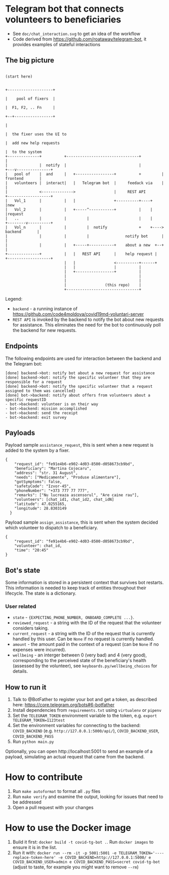 # Telegram bot that connects volunteers to beneficiaries

- See `doc/chat_interaction.svg` to get an idea of the workflow
- Code derived from https://github.com/roataway/telegram-bot, it provides examples of stateful interactions

## The big picture

```
                                                                          (start here)

                                                                      +--------------------+
                                                                      |    pool of fixers  |
                                                                      |  F1, F2, .. Fn     |
                                                                      +--+-----------------+
                                                                         |
                                                                         |  the fixer uses the UI to
                                                                         |  add new help requests
                                                                         |  to the system
+--------------+          +--------------------------------+             |
|              |  notify  |                                |         +---v---------------+
|   pool of    |  and     |   +-----------------+          +         |    frontend       |
|   volunteers |  interact|   |   Telegram bot  |     feedack via    |                   |
|              <-------------->                 |     REST API       +-------------------+
|   Vol_1      |          |   |                 +----------+----+             |new
|   Vol_2      |          |   +-----^-----------+          |    |             |request
|   ..         |          |         |                      |    |    +--------v----------+
|   Vol_n      |          |         |  notify              +    +---->     backend       |
|              |          |         |                notify bot      |                   |
|              |          |   +-----+-----------+    about a new  +--+                   |
+--------------+          |   |   REST API      |    help request |  +-------------------+
                          |   |                 <----------+------+
                          |   |                 |          |
                          |   +-----------------+          |
                          |                                |
                          |                                |
                          |                 (this repo)    |
                          +--------------------------------+

```

Legend:

- `backend` - a running instance of https://github.com/code4moldova/covid19md-voluntari-server
- `REST API` is invoked by the backend to notify the bot about new requests for assistance. This eliminates the need for
the bot to continuously poll the backend for new requests.

## Endpoints

The following endpoints are used for interaction between the backend and the Telegram bot:

    [done] backend->bot: notify bot about a new request for assistance
    [done] backend->bot: notify the specific volunteer that they are responsible for a request
    [done] backend->bot: notify the specific volunteer that a request assigned to them was cancelled}
    [done] bot->backend: notify about offers from volunteers about a specific requestID
    - bot->backend: volunteer is on their way
    - bot->backend: mission accomplished
    - bot->backend: send the receipt
    - bot->backend: exit survey
    
    
## Payloads

Payload sample `assistance_request`, this is sent when a new request is added to the system by a fixer.

    {
        "request_id": "fe91e4b6-e902-4d03-8500-d058673cb9bd",
        "beneficiary": "Martina Cojocaru",
        "address": "str. 31 August",
        "needs": ["Medicamente", "Produse alimentare"],
        "gotSymptoms": false,
        "safetyCode": "Izvor-45",
        "phoneNumber": "+373 777 77 777",
        "remarks": ["Nu lucreaza ascensorul", "Are caine rau"],
        "volunteers": [chat_id1, chat_id2, chat_idN]
        "latitude": 47.0255165,
        "longitude": 28.8303149
      }

Payload sample `assign_assistance`, this is sent when the system decided which volunteer to dispatch to a beneficiary.

    {
        "request_id": "fe91e4b6-e902-4d03-8500-d058673cb9bd",
        "volunteer": chat_id,
        "time": "20:45"
    }



## Bot's state
Some information is stored in a persistent context that survives bot restarts. This information is needed to keep track
of entities throughout their lifecycle. The state is a dictionary.

### User related

- `state` - `{EXPECTING_PHONE_NUMBER, ONBOARD_COMPLETE ...}`.
- `reviewed_request` - a string with the ID of the request that the volunteer considers taking.
- `current_request` - a string with the ID of the request that is currently handled by this user. Can be `None` if no
request is currently handled.
- `amount` - the amount paid in the context of a request (can be `None` if no expenses were incurred).
- `wellbeing` - an interger between 0 (very bad) and 4 (very good), corresponding to the perceived state of the
beneficiary's health (assessed by the volunteer), see `keyboards.py/wellbeing_choices` for details.




## How to run it

1. Talk to @BotFather to register your bot and get a token, as described here: https://core.telegram.org/bots#6-botfather
2. Install dependencies from `requirements.txt` using `virtualenv` or `pipenv`
3. Set the `TELEGRAM_TOKEN` environment variable to the token, e.g. `export TELEGRAM_TOKEN=1123test`
4. Set the environment variables for connecting to the backend: `COVID_BACKEND` (e.g. `http://127.0.0.1:5000/api/`),
`COVID_BACKEND_USER`, `COVID_BACKEND_PASS`
5. Run `python main.py`

Optionally, you can open http://localhost:5001 to send an example of a payload, simulating an actual request that came
from the backend.


# How to contribute

1. Run ``make autoformat`` to format all ``.py`` files
2. Run ``make verify`` and examine the output, looking for issues that need to be addressed
3. Open a pull request with your changes


# How to use the Docker image

1. Build it first: `docker build -t covid-tg-bot .`. Run `docker images` to ensure it is in the list.
2. Run it with: `docker run --rm -it -p 5001:5001 -e TELEGRAM_TOKEN='----replace-token-here' -e COVID_BACKEND=http://127.0.0.1:5000/ e COVID_BACKEND_USER=admin e COVID_BACKEND_PASS=secret covid-tg-bot` (adjust to
taste, for example you might want to remove `--rm`)